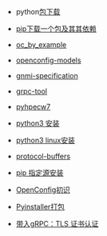 * python[包下载][]

* [pip下载一个包及其其依赖][]

* [oc_by_example][]

* [openconfig-models][]

* [gnmi-specification][]

* [grpc-tool][]

* [pyhpecw7][]

* [python3 安装][]

* [python3 linux安装][]

* [protocol-buffers][]

* [pip 指定源安装][]

* [OpenConfig初识][]

* [Pyinstaller打包][]

* [带入gRPC：TLS 证书认证][]

[包下载]:https://pypi.org/project/pip/#downloads
[pip下载一个包及其其依赖]:https://blog.csdn.net/fengxinzioo/article/details/101674419
[oc_by_example]:https://github.com/openconfig/public/blob/master/doc/oc_by_example.md
[openconfig-models]:http://ops.openconfig.net/branches/models/master/openconfig-qos.html
[gnmi-specification]:https://github.com/openconfig/reference/blob/master/rpc/gnmi/gnmi-specification.md
[grpc-tool]:https://grpc.io/docs/languages/python/quickstart
[pyhpecw7]:https://github.com/hpenetworking/pyhpecw7
[python3 安装]:https://blog.csdn.net/weixin_41287692/article/details/105434826
[python3 linux安装]:https://zhuanlan.zhihu.com/p/137904053
[protocol-buffers]:https://developers.google.com/protocol-buffers/
[pip 指定源安装]:https://blog.csdn.net/u011019726/article/details/100296241
[OpenConfig初识]:https://blog.csdn.net/qq_27923047/article/details/108664500
[Pyinstaller打包]:https://www.cnblogs.com/xp1315458571/p/13816210.html
[带入gRPC：TLS 证书认证]:https://blog.csdn.net/weixin_34365417/article/details/88714357

